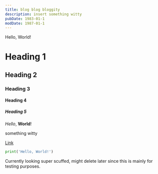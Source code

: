 ```yaml
---
title: blog blog bloggity
description: insert something witty
pubDate: 1983-01-1
modDate: 1987-01-1
---
```


Hello, World!

# Heading 1

## Heading 2

### Heading 3

#### Heading 4

##### Heading 5

_Hello_, **World**!

something witty

[Link](https://example.com)

```python
print('Hello, World!')
```

Currently looking super scuffed, might delete later since this is mainly for testing purposes.
